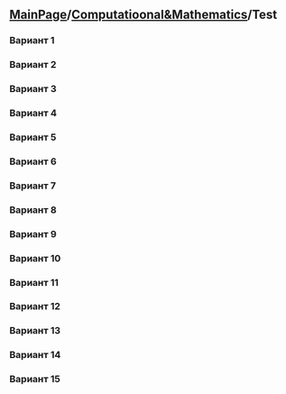 <head>
    <script src="https://cdn.mathjax.org/mathjax/latest/MathJax.js?config=TeX-AMS-MML_HTMLorMML" type="text/javascript"></script>
    <script type="text/x-mathjax-config">
        MathJax.Hub.Config({
            tex2jax: {
            skipTags: ['script', 'noscript', 'style', 'textarea', 'pre'],
            inlineMath: [['$','$']]
            }
        });
    </script>
</head>

## [MainPage](../index.md)/[Computatioonal&Mathematics](README.md)/Test

### Вариант 1
### Вариант 2
### Вариант 3
### Вариант 4
### Вариант 5
### Вариант 6
### Вариант 7
### Вариант 8
### Вариант 9
### Вариант 10
### Вариант 11
### Вариант 12
### Вариант 13
### Вариант 14
### Вариант 15